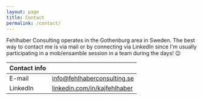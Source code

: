 ```yaml
---
layout: page
title: Contact
permalink: /contact/
---
```


Fehlhaber Consulting operates in the Gothenburg area in Sweden. The best way to contact me is via mail or by connecting via LinkedIn since I'm usually participating in a mob/ensamble session in a team during the days! :wink:

| Contact info   |  |
|---|---|
| E-mail   | info@fehlhaberconsulting.se  |
| LinkedIn  | [linkedin.com/in/kajfehlhaber](https://www.linkedin.com/in/kajfehlhaber/)  |